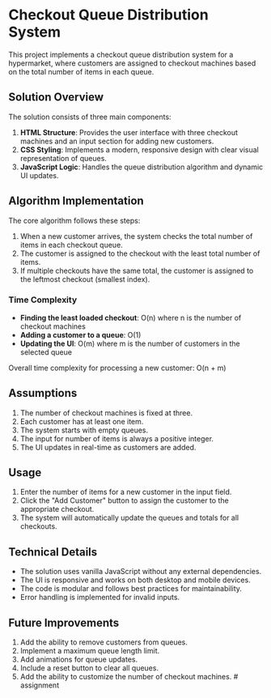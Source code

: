 # Checkout Queue Distribution System

This project implements a checkout queue distribution system for a hypermarket, where customers are assigned to checkout machines based on the total number of items in each queue.

## Solution Overview

The solution consists of three main components:

1. **HTML Structure**: Provides the user interface with three checkout machines and an input section for adding new customers.
2. **CSS Styling**: Implements a modern, responsive design with clear visual representation of queues.
3. **JavaScript Logic**: Handles the queue distribution algorithm and dynamic UI updates.

## Algorithm Implementation

The core algorithm follows these steps:

1. When a new customer arrives, the system checks the total number of items in each checkout queue.
2. The customer is assigned to the checkout with the least total number of items.
3. If multiple checkouts have the same total, the customer is assigned to the leftmost checkout (smallest index).

### Time Complexity

- **Finding the least loaded checkout**: O(n) where n is the number of checkout machines
- **Adding a customer to a queue**: O(1)
- **Updating the UI**: O(m) where m is the number of customers in the selected queue

Overall time complexity for processing a new customer: O(n + m)

## Assumptions

1. The number of checkout machines is fixed at three.
2. Each customer has at least one item.
3. The system starts with empty queues.
4. The input for number of items is always a positive integer.
5. The UI updates in real-time as customers are added.

## Usage

1. Enter the number of items for a new customer in the input field.
2. Click the "Add Customer" button to assign the customer to the appropriate checkout.
3. The system will automatically update the queues and totals for all checkouts.

## Technical Details

- The solution uses vanilla JavaScript without any external dependencies.
- The UI is responsive and works on both desktop and mobile devices.
- The code is modular and follows best practices for maintainability.
- Error handling is implemented for invalid inputs.

## Future Improvements

1. Add the ability to remove customers from queues.
2. Implement a maximum queue length limit.
3. Add animations for queue updates.
4. Include a reset button to clear all queues.
5. Add the ability to customize the number of checkout machines. #   a s s i g n m e n t  
 